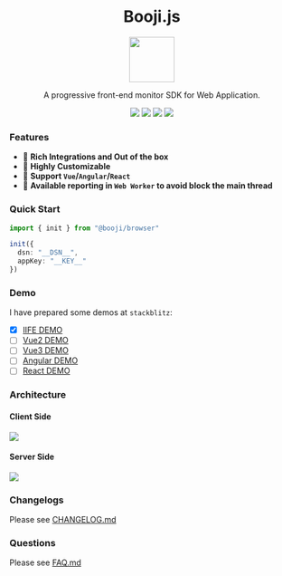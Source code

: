 <h1 align="center">Booji.js</h1>
<div align="center">
<img src="https://pic.imgdb.cn/item/628879cf0947543129f83caa.png" width="80">
</div>

<p align="center">A progressive front-end monitor SDK for Web Application.</p>

<p align="center">
<a href="https://github.com/tian0o0/booji/tags"><img src="https://img.shields.io/github/v/tag/tian0o0/booji?logo=github&style=for-the-badge"/></a>
<a href="https://github.com/tian0o0/booji/actions"><img src="https://img.shields.io/github/workflow/status/tian0o0/booji/Deploy?logo=github&style=for-the-badge"/></a>
<a href="https://app.codecov.io/gh/tian0o0/booji/"><img src="https://img.shields.io/codecov/c/github/tian0o0/booji/master?logo=codecov&style=for-the-badge"/></a>
<a href="https://space.bilibili.com/7230077"><img src="https://img.shields.io/badge/B站-来干杯鸭-f3f3f3?logo=bilibili&labelColor=ff69b4&logoColor=white&style=for-the-badge"/></a>
</p>

### Features
- :gift: **Rich Integrations and Out of the box**
- :art: **Highly Customizable**
- :rainbow: **Support `Vue`/`Angular`/`React`**
- :rocket: **Available reporting in `Web Worker` to avoid block the main thread**

### Quick Start
```ts
import { init } from "@booji/browser"

init({
  dsn: "__DSN__",
  appKey: "__KEY__"
})
```

### Demo
I have prepared some demos at `stackblitz`:
- [x] [IIFE DEMO](https://web-platform-ppagvt.stackblitz.io/)
- [ ] [Vue2 DEMO]()
- [ ] [Vue3 DEMO]()
- [ ] [Angular DEMO]()
- [ ] [React DEMO]()

### Architecture

#### Client Side
![](https://pic.imgdb.cn/item/6278e78009475431294946b0.jpg)

#### Server Side
![](https://pic.imgdb.cn/item/6278e7b3094754312949e1b1.jpg)

### Changelogs

Please see [CHANGELOG.md](https://github.com/tian0o0/booji/blob/master/CHANGELOG.md)

### Questions

Please see [FAQ.md](https://github.com/tian0o0/booji/blob/master/FAQ.md)

